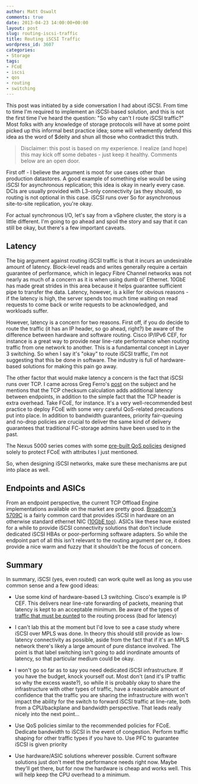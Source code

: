 ```yaml
---
author: Matt Oswalt
comments: true
date: 2013-04-23 14:00:00+00:00
layout: post
slug: routing-iscsi-traffic
title: Routing iSCSI Traffic
wordpress_id: 3607
categories:
- Storage
tags:
- FCoE
- iscsi
- qos
- routing
- switching
---
```


This post was initiated by a side conversation I had about iSCSI. From time to time I'm required to implement an iSCSI-based solution, and this is not the first time I've heard the question: "So why can't I route iSCSI traffic?" Most folks with any knowledge of storage protocols will have at some point picked up this informal best practice idea; some will vehemently defend this idea as the word of $deity and shun all those who contradict this truth.

> Disclaimer: this post is based on my experience. I realize (and hope) this may kick off some debates - just keep it healthy. Comments below are an open door.

First off - I believe the argument is moot for use cases other than production datastores. A good example of something else would be using iSCSI for asynchronous replication; this idea is okay in nearly every case. DCIs are usually provided with L3-only connectivity (as they should), so routing is not optional in this case. iSCSI runs over So for asynchronous site-to-site replication, you're okay.

For actual synchronous I/O, let's say from a vSphere cluster, the story is a little different. I'm going to go ahead and spoil the story and say that it can still be okay, but there's a few important caveats.

## Latency

The big argument against routing iSCSI traffic is that it incurs an undesirable amount of latency. Block-level reads and writes generally require a certain guarantee of performance, which in legacy Fibre Channel networks was not nearly as much of a concern as it is when using dumb ol' Ethernet. 10GbE has made great strides in this area because it helps guarantee sufficient pipe to transfer the data. Latency, however, is a killer for obvious reasons - if the latency is high, the server spends too much time waiting on read requests to come back or write requests to be acknowledged, and workloads suffer.

However, latency is a concern for two reasons. First off, if you do decide to route the traffic (it has an IP header, so go ahead, right?) be aware of the difference between hardware and software routing. Cisco IP/IPv6 CEF, for instance is a great way to provide near line-rate performance when routing traffic from one network to another. This is a fundamental concept in Layer 3 switching. So when I say it's "okay" to route iSCSI traffic, I'm not suggesting that this be done in software. The industry is full of hardware-based solutions for making this pain go away.

The other factor that would make latency a concern is the fact that iSCSI runs over TCP. I came across Greg Ferro's [post](http://etherealmind.com/why-does-iscsi-use-tcp/) on the subject and he mentions that the TCP checksum calculation adds additional latency between endpoints, in addition to the simple fact that the TCP header is extra overhead. Take FCoE, for instance. It's a very well-recommended best practice to deploy FCoE with some very careful QoS-related precautions put into place. In addition to bandwidth guarantees, priority fair-queuing and no-drop policies are crucial to deliver the same kind of delivery guarantees that traditional FC-storage admins have been used to in the past.

The Nexus 5000 series comes with some [pre-built QoS policies](http://www.cisco.com/en/US/docs/switches/datacenter/nexus5000/sw/qos/513_n1_1/b_cisco_nexus_5000_qos_config_gd_513_n1_1_chapter_011.html) designed solely to protect FCoE with attributes I just mentioned.

So, when designing iSCSI networks, make sure these mechanisms are put into place as well.

## Endpoints and ASICs

From an endpoint perspective, the current TCP Offload Engine implementations available on the market are pretty good. [Broadcom's 5709C](http://www.broadcom.com/products/Ethernet-Controllers-and-Adapters/Enterprise-Server-Controllers/BCM5709C) is a fairly common card that provides iSCSI in hardware on an otherwise standard ethernet NIC ([10GbE too](http://www.broadcom.com/products/Ethernet-Controllers-and-Adapters/Enterprise-Server-Controllers/BCM57712)). ASICs like these have existed for a while to provide iSCSI connectivity solutions that don't include dedicated iSCSI HBAs or poor-performing software adapters. So while the endpoint part of all this isn't relevant to the routing argument per ce, it does provide a nice warm and fuzzy that it shouldn't be the focus of concern.

## Summary

In summary, iSCSI (yes, even routed) can work quite well as long as you use common sense and a few good ideas:
	
* Use some kind of hardware-based L3 switching. Cisco's example is IP CEF. This delivers near line-rate forwarding of packets, meaning that latency is kept to an acceptable minimum. Be aware of the types of [traffic that must be punted](http://www.cisco.com/en/US/products/sw/iosswrel/ps1828/products_tech_note09186a00801e1e46.shtml) to the routing process (bad for latency)

* I can't lab this at the moment but I'd love to see a case study where iSCSI over MPLS was done. In theory this should still provide as low-latency connectivity as possible, aside from the fact that if it's an MPLS network there's likely a large amount of pure distance involved. The point is that label switching isn't going to add inordinate amounts of latency, so that particular medium could be okay.

* I won't go so far as to say you need dedicated iSCSI infrastructure. If you have the budget, knock yourself out. Most don't (and it's IP traffic so why the excess waste?), so while it is probably okay to share the infrastructure with other types of traffic, have a reasonable amount of confidence that the traffic you are sharing the infrastructure with won't impact the ability for the switch to forward iSCSI traffic at line-rate, both from a CPU/backplane and bandwidth perspective. That leads really nicely into the next point...

* Use QoS policies similar to the recommended policies for FCoE. Dedicate bandwidth to iSCSI in the event of congestion. Perform traffic shaping for other traffic types if you have to. Use PFC to guarantee iSCSI is given priority

* Use hardware/ASIC solutions wherever possible. Current software solutions just don't meet the performance needs right now. Maybe they'll get there, but for now the hardware is cheap and works well. This will help keep the CPU overhead to a minimum.
